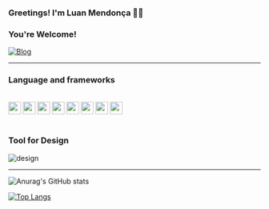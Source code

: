 ### Greetings! I'm Luan Mendonça 👋🏼
### You're Welcome!
[![Blog](https://img.shields.io/badge/LinkedIn-0077B5?style=for-the-badge&logo=linkedin&logoColor=white)](https://www.linkedin.com/in/luan-oliveira-59260a245/)
<link rel="stylesheet" href="https://cdn.jsdelivr.net/gh/devicons/devicon@v2.15.1/devicon.min.css">
<hr/>

### Language and frameworks
<div style="display: inline_block;"><br/>
  <img width="25px" src="https://cdn.jsdelivr.net/gh/devicons/devicon/icons/javascript/javascript-original.svg" />
  <img width="25px" src="https://cdn.jsdelivr.net/gh/devicons/devicon/icons/java/java-original.svg" />

  <img width="25px" src="https://cdn.jsdelivr.net/gh/devicons/devicon/icons/redux/redux-original.svg" />
  <img width="25px" src="https://cdn.jsdelivr.net/gh/devicons/devicon/icons/react/react-original.svg" />
  <img width="25px" src="https://cdn.jsdelivr.net/gh/devicons/devicon/icons/typescript/typescript-original.svg" />
  <img width="25px" src="https://cdn.jsdelivr.net/gh/devicons/devicon/icons/tailwindcss/tailwindcss-plain.svg" />
  <img width="25px" src="https://cdn.jsdelivr.net/gh/devicons/devicon/icons/npm/npm-original-wordmark.svg" />
  <img width="25px" src="https://cdn.jsdelivr.net/gh/devicons/devicon/icons/gulp/gulp-plain.svg" />
  
</div><br/>

### Tool for Design
![design](https://img.shields.io/badge/Figma-F24E1E?style=for-the-badge&logo=figma&logoColor=white)
<hr/>

![Anurag's GitHub stats](https://github-readme-stats.vercel.app/api?username=ySnowz&hide=contribs,prs)

[![Top Langs](https://github-readme-stats.vercel.app/api/top-langs/?username=ySnowz)](https://github.com/anuraghazra/github-readme-stats)
